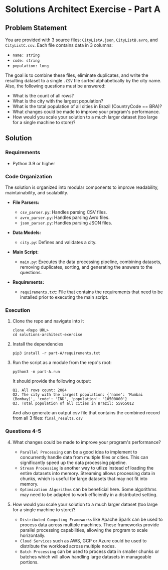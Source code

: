# Solutions Architect Exercise - Part A

## Problem Statement

You are provided with 3 source files: `CityListA.json`, `CityListB.avro`, and `CityListC.csv`. Each file contains data in 3 columns:

- `name: string`
- `code: string`
- `population: long`

The goal is to combine these files, eliminate duplicates, and write the resulting dataset to a single `.CSV` file sorted alphabetically by the city name. Also, the following questions must be answered:
 - What is the count of all rows?
 - What is the city with the largest population?
 - What is the total population of all cities in Brazil (CountryCode == BRA)?
 - What changes could be made to improve your program's performance.
 - How would you scale your solution to a much larger dataset (too large for a single machine to store)?

## Solution

### Requirements

- Python 3.9 or higher

### Code Organization

The solution is organized into modular components to improve readability, maintainability, and scalability.

- **File Parsers:**
  - `csv_parser.py`: Handles parsing CSV files.
  - `avro_parser.py`: Handles parsing Avro files.
  - `json_parser.py`: Handles parsing JSON files.

- **Data Models:**
  - `city.py`: Defines and validates a city.

- **Main Script:**
  - `main.py`: Executes the data processing pipeline, combining datasets, removing duplicates, sorting, and generating the answers to the questions.

- **Requirements:**
  - `requirements.txt`: File that contains the requirements that need to be installed prior to executing the main script.

### Execution

1. Clone the repo and navigate into it
    ```
    clone <Repo URL>
    cd solutions-architect-exercise
    ```
2. Install the dependencies
    ```
    pip3 install -r part-A/requirements.txt
    ```
3. Run the script as a module from the repo's root:
    ```
    python3 -m part-A.run
    ```

    It should provide the following output:
    ```
    Q1. All rows count: 2084
    Q2. The city with the largest population: {'name': 'Mumbai (Bombay)', 'code': 'IND', 'population': '10500000'}
    Q3. Total population of all cities in Brazil: 55955012
    ```

    And also generate an output csv file that contains the combined record from all 3 files: `final_results.csv`


### Questions 4-5
4. What changes could be made to improve your program's performance?

    - `Parallel Processing` can be a good idea to implement to concurrently handle data from multiple files or cities. This can significantly speed up the data processing pipeline.
    - `Stream Processing` is another way to utlize instead of loading the entire datasets into memory. Streaming allows processing data in chunks, which is useful for large datasets that may not fit into memory.
    - `Optimization Algorithms` can be beneficial here. Some algorithms may need to be adapted to work efficiently in a distributed setting.
5. How would you scale your solution to a much larger dataset (too large for a single machine to store)?
    - `Distributed Computing Frameworks` like Apache Spark can be used to process data across multiple machines. These frameworks provide parallel processing capabilities, allowing the program to scale horizontally.
    - `Cloud Services` such as AWS, GCP or Azure could be used to distribute the workload across multiple nodes.
    - `Batch Processing` can be used to process data in smaller chunks or batches which will allow handling large datasets in manageable portions.
    

 

